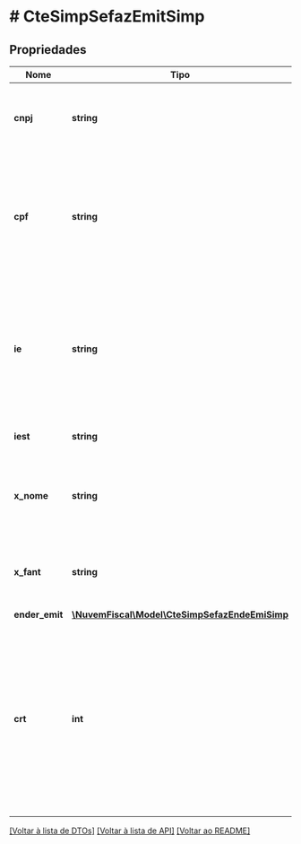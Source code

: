 # # CteSimpSefazEmitSimp

## Propriedades

Nome | Tipo | Descrição | Comentários
------------ | ------------- | ------------- | -------------
**cnpj** | **string** | CNPJ do emitente.  Informar zeros não significativos.    ***Obrigatório caso o emitente seja pessoa jurídica***. | [optional]
**cpf** | **string** | CPF do emitente.  Informar zeros não significativos.  Usar com série específica 920-969 para emitente pessoa física com inscrição estadual.    ***Obrigatorio caso o emitente seja pessoa física***. | [optional]
**ie** | **string** | Inscrição Estadual do Emitente.  A IE do emitente somente ficará sem informação para o caso do Regime Especial da NFF (tpEmis&#x3D;3).    *Caso não seja informado, será utilizado o do cadastro da empresa.* | [optional]
**iest** | **string** | Inscrição Estadual do Substituto Tributário. | [optional]
**x_nome** | **string** | Razão social ou Nome do emitente.    *Caso não seja informado, será utilizado o do cadastro da empresa.* | [optional]
**x_fant** | **string** | Nome fantasia.    *Caso não seja informado, será utilizado o do cadastro da empresa.* | [optional]
**ender_emit** | [**\NuvemFiscal\Model\CteSimpSefazEndeEmiSimp**](CteSimpSefazEndeEmiSimp.md) |  | [optional]
**crt** | **int** | Código do Regime Tributário. Informar:  * 1 - Simples Nacional;  * 2 - Simples Nacional, excesso sublimite de receita bruta;  * 3 - Regime Normal;  * 4 - Simples Nacional - Microempreendedor Individual (MEI).    *Caso não seja informado, será utilizado o do cadastro da empresa.* | [optional]

[[Voltar à lista de DTOs]](../../README.md#models) [[Voltar à lista de API]](../../README.md#endpoints) [[Voltar ao README]](../../README.md)
